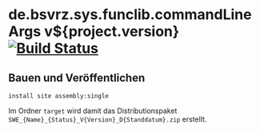 de.bsvrz.sys.funclib.commandLineArgs v${project.version} [![Build Status](https://travis-ci.org/datenverteiler/de.bsvrz.sys.funclib.commandLineArgs.svg?branch=develop)](https://travis-ci.org/datenverteiler/de.bsvrz.sys.funclib.commandLineArgs)
============================================


Bauen und Veröffentlichen
-------------------------

    install site assembly:single

Im Ordner `target` wird damit das Distributionspaket
`SWE_{Name}_{Status}_V{Version}_D{Standdatum}.zip` erstellt.
